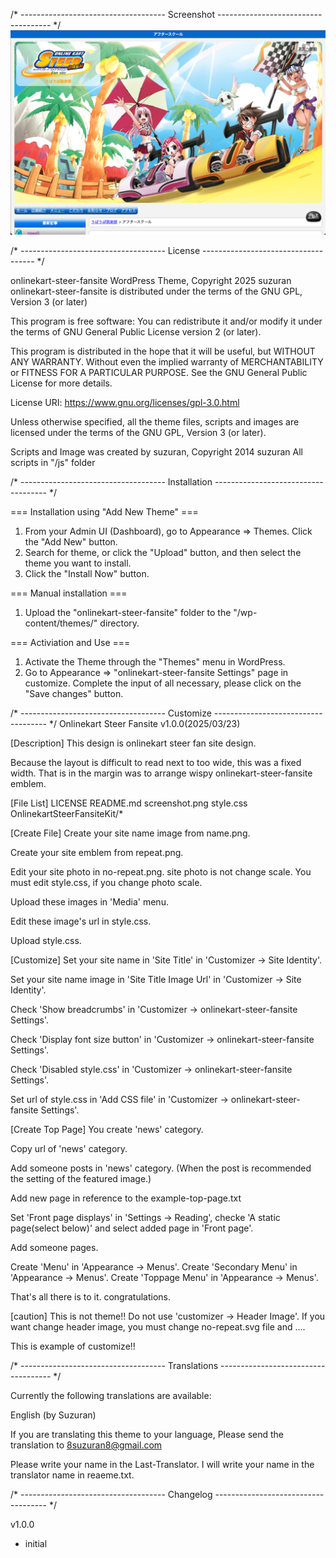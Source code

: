 /* ------------------------------------
Screenshot
------------------------------------ */
<img alt="画面のスクリーンショット" src="https://github.com/8suzuran8/wordpress-theme-onlinekart-steer-fansite/blob/c03d87e3b2f3ac65a08d1710d2e421735b09d513/screenshot.png">

/* ------------------------------------
License
------------------------------------ */

onlinekart-steer-fansite WordPress Theme, Copyright 2025 suzuran
onlinekart-steer-fansite is distributed under the terms of the GNU GPL, Version 3 (or later)

This program is free software:
You can redistribute it and/or modify it under the terms of GNU General Public License version 2 (or later).

This program is distributed in the hope that it will be useful, but WITHOUT ANY WARRANTY.
Without even the implied warranty of MERCHANTABILITY or FITNESS FOR A PARTICULAR PURPOSE.
See the GNU General Public License for more details.

License URI: https://www.gnu.org/licenses/gpl-3.0.html

Unless otherwise specified, all the theme files, scripts and images are licensed under the terms of the GNU GPL, Version 3 (or later).

Scripts and Image was created by suzuran, Copyright 2014 suzuran
All scripts in "/js" folder

/* ------------------------------------
Installation
------------------------------------ */

=== Installation using "Add New Theme" ===
1. From your Admin UI (Dashboard), go to Appearance => Themes. Click the "Add New" button.
2. Search for theme, or click the "Upload" button, and then select the theme you want to install.
3. Click the "Install Now" button.

=== Manual installation ===
1. Upload the "onlinekart-steer-fansite" folder to the "/wp-content/themes/" directory.

=== Activiation and Use ===
1. Activate the Theme through the "Themes" menu in WordPress.
2. Go to Appearance => "onlinekart-steer-fansite Settings" page in customize. Complete the input of all necessary, please click on the "Save changes" button.

/* ------------------------------------
Customize
------------------------------------ */
Onlinekart Steer Fansite v1.0.0(2025/03/23)

[Description]
This design is onlinekart steer fan site design.

Because the layout is difficult to read next to too wide, this was a fixed width.
That is in the margin was to arrange wispy onlinekart-steer-fansite emblem.

[File List]
LICENSE
README.md
screenshot.png
style.css
OnlinekartSteerFansiteKit/*

[Create File]
Create your site name image from name.png.

Create your site emblem from repeat.png.

Edit your site photo in no-repeat.png.
site photo is not change scale.
You must edit style.css, if you change photo scale.

Upload these images in 'Media' menu.

Edit these image's url in style.css.

Upload style.css.

[Customize]
Set your site name in 'Site Title' in 'Customizer -> Site Identity'.

Set your site name image in 'Site Title Image Url' in 'Customizer -> Site Identity'.

Check 'Show breadcrumbs' in 'Customizer -> onlinekart-steer-fansite Settings'.

Check 'Display font size button' in 'Customizer -> onlinekart-steer-fansite Settings'.

Check 'Disabled style.css' in 'Customizer -> onlinekart-steer-fansite Settings'.

Set url of style.css in 'Add CSS file' in 'Customizer -> onlinekart-steer-fansite Settings'.

[Create Top Page]
You create 'news' category.

Copy url of 'news' category.

Add someone posts in 'news' category.
(When the post is recommended the setting of the featured image.)

Add new page in reference to the example-top-page.txt

Set 'Front page displays' in 'Settings -> Reading',
checke 'A static page(select below)' and select added page in 'Front page'.

Add someone pages.

Create 'Menu' in 'Appearance -> Menus'.
Create 'Secondary Menu' in 'Appearance -> Menus'.
Create 'Toppage Menu' in 'Appearance -> Menus'.

That's all there is to it. congratulations.

[caution]
This is not theme!!
Do not use 'customizer -> Header Image'.
If you want change header image, you must change no-repeat.svg file and ....

This is example of customize!!

/* ------------------------------------
Translations
------------------------------------ */

Currently the following translations are available:

English (by Suzuran)

If you are translating this theme to your language,
Please send the translation to 8suzuran8@gmail.com

Please write your name in the Last-Translator.
I will write your name in the translator name in reaeme.txt.

/* ------------------------------------
Changelog
------------------------------------ */

v1.0.0
* initial
